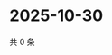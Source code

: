# 2025-10-30

共 0 条

<!-- BEGIN ZHIHUVIDEO -->
<!-- 最后更新时间 Thu Oct 30 2025 21:25:39 GMT+0800 (China Standard Time) -->

<!-- END ZHIHUVIDEO -->
